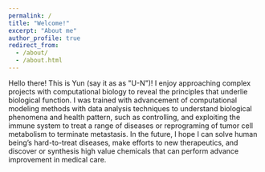 ```yaml
---
permalink: /
title: "Welcome!"
excerpt: "About me"
author_profile: true
redirect_from: 
  - /about/
  - /about.html
---
```



Hello there! This is Yun (say it as as "U-N")! I enjoy approaching complex projects with computational biology to reveal the principles that underlie biological function. I was trained with advancement of computational modeling methods with data analysis techniques to understand biological phenomena and health pattern, such as controlling, and exploiting the immune system to treat a range of diseases or reprograming of tumor cell metabolism to terminate metastasis. In the future, I hope I can solve human being’s hard-to-treat diseases, make efforts to new therapeutics, and discover or synthesis high value chemicals that can perform  advance improvement in medical care.